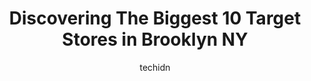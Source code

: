 ---
layout: ampstory
image: https://i0.wp.com/www.depkes.org/wp-content/uploads/2023/06/target-0-in-brooklyn-ny-1685965417.jpeg?resize=640,853
author: techidn
featured: false
description: Discover the impressive array of Target options in Brooklyn NY, where you can find 10 of the largest Target establishments in the area. From renowned classics to hidden gems, Brooklyn NY off
title: Discovering The Biggest 10 Target Stores in Brooklyn NY
cover:
   title: Discovering The Biggest 10 Target Stores in Brooklyn NY
   subtitle: Rickpate
   background: https://www.depkes.org/wp-content/uploads/2023/06/target-0-in-brooklyn-ny-1685965417.jpeg

pages: 
 - layout: thirds
   top: <h1>#1 Target</h1>
   bottom: "<p>The worst experience shopping at this target with my handicap mom they did not have no motor carts for my mom who is handicap so my mom had to force herself to walk with </p>"
   background: https://www.depkes.org/wp-content/uploads/2023/06/target-1-in-brooklyn-ny-1685965418.jpeg
   backgroundblur: true
 - layout: thirds
   top: <h1>#2 Target</h1>
   bottom: "<p>519 Gateway Dr, Brooklyn, NY 11239, United States</p>"
   background: https://www.depkes.org/wp-content/uploads/2023/06/target-2-in-brooklyn-ny-1685965418.jpeg
   cta:
      link: https://www.depkes.org/blog/discovering-the-biggest-10-target-stores-in-brooklyn-ny/
      text: Discovering The Biggest 10 Target Stores in Brooklyn NY
 - layout: thirds
   top: <h1>#3 Target</h1>
   bottom: "<p>255 Greenwich St, New York, NY 10007, United States</p>"
   background: https://www.depkes.org/wp-content/uploads/2023/06/target-3-in-brooklyn-ny-1685965418.jpeg
   cta:
      link: https://www.depkes.org/blog/discovering-the-biggest-10-target-stores-in-brooklyn-ny/
      text: Discovering The Biggest 10 Target Stores in Brooklyn NY
 - layout: thirds
   top: <h1>#4 Target</h1>
   bottom: "<p>445 Albee Square W, Brooklyn, NY 11201, United States</p>"
   background: https://images.unsplash.com/photo-1595364397663-fca4f075d796?ixlib=rb-4.0.3&ixid=MnwxMjA3fDB8MHxwaG90by1wYWdlfHx8fGVufDB8fHx8&auto=format&fit=crop&w=640&h=853&q=80
   cta:
      link: https://www.depkes.org/blog/discovering-the-biggest-10-target-stores-in-brooklyn-ny/
      text: Discovering The Biggest 10 Target Stores in Brooklyn NY
 - layout: thirds
   top: <h1>#5 Target</h1>
   bottom: "<p>6401 18th Ave, Brooklyn, NY 11204, United States</p>"
   background: https://images.unsplash.com/photo-1541356665065-22676f35dd40?ixlib=rb-4.0.3&ixid=MnwxMjA3fDB8MHxwaG90by1wYWdlfHx8fGVufDB8fHx8&auto=format&fit=crop&w=640&h=853&q=80
   cta:
      link: https://www.depkes.org/blog/discovering-the-biggest-10-target-stores-in-brooklyn-ny/
      text: Discovering The Biggest 10 Target Stores in Brooklyn NY
 - layout: thirds
   top: <h1>#6 Target</h1>
   bottom: "<p>500 E 14th St, New York, NY 10009, United States</p>"
   background: https://images.unsplash.com/photo-1533735380053-eb8d0759b24a?ixlib=rb-4.0.3&ixid=MnwxMjA3fDB8MHxwaG90by1wYWdlfHx8fGVufDB8fHx8&auto=format&fit=crop&w=640&h=853&q=80
   cta:
      link: https://www.depkes.org/blog/discovering-the-biggest-10-target-stores-in-brooklyn-ny/
      text: Discovering The Biggest 10 Target Stores in Brooklyn NY
 - layout: thirds
   top: <h1>#7 Target</h1>
   bottom: "<p>400 Grand St, New York, NY 10002, United States</p>"
   background: https://images.unsplash.com/photo-1524169358666-79f22534bc6e?ixlib=rb-4.0.3&ixid=MnwxMjA3fDB8MHxwaG90by1wYWdlfHx8fGVufDB8fHx8&auto=format&fit=crop&w=640&h=853&q=80
   cta:
      link: https://www.depkes.org/blog/discovering-the-biggest-10-target-stores-in-brooklyn-ny/
      text: Discovering The Biggest 10 Target Stores in Brooklyn NY
 - layout: thirds
   middle: Continue reading...
   background: https://images.unsplash.com/photo-1536745287225-21d689278fd1?ixlib=rb-4.0.3&ixid=MnwxMjA3fDB8MHxwaG90by1wYWdlfHx8fGVufDB8fHx8&auto=format&fit=crop&w=640&h=853&q=80
   cta:
      link: https://www.depkes.org/blog/discovering-the-biggest-10-target-stores-in-brooklyn-ny/
      text: Discovering The Biggest 10 Target Stores in Brooklyn NY
      
---